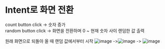 # Intent로 화면 전환
count button click -> 숫자 증가  
random button click -> 화면을 전환하며 0 ~ 현재 숫자 사이 랜덤한 값 출력  
  
원래 화면으로 되돌아 올 때 랜덤 값에서부터 시작
![image](https://user-images.githubusercontent.com/55648193/184467096-0aa7b707-3076-48ad-b5eb-95bf22829adb.png) ->![image](https://user-images.githubusercontent.com/55648193/184467104-dc6d79f8-5422-43cd-a5ab-7b1e57a4a30c.png) -> ![image](https://user-images.githubusercontent.com/55648193/184467117-d0e0fede-8e55-456a-a4ed-612f3e670812.png)


